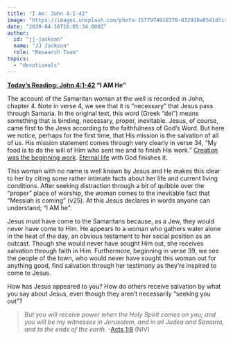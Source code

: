 ```yaml
---
title: "I Am: John 4:1-42"
image: "https://images.unsplash.com/photo-1577974918378-032918a8541d?ixlib=rb-1.2.1&q=85&fm=jpg&crop=entropy&cs=srgb&ixid=eyJhcHBfaWQiOjk2NjF9"
date: "2020-04-16T16:05:34.000Z"
author:
  id: "jj-jackson"
  name: "JJ Jackson"
  role: "Research Team"
topics:
  - "devotionals"
---
```

**[Today’s Reading: John 4:1-42][jhn4] “I AM He”**

The account of the Samaritan woman at the well is recorded in John, chapter 4.  Note in verse 4, we see that it is “necessary” that Jesus pass through Samaria.  In the original text, this word (Greek “dei”) means something that is binding, necessary, proper, inevitable. Jesus, of course, came first to the Jews according to the faithfulness of God’s Word.  But here we notice, perhaps for the first time, that His mission is the salvation of all of us.  His mission statement comes through very clearly in verse 34, “My food is to do the will of Him who sent me and to finish His work.”  [Creation was the beginning work][jhn1].  [Eternal life][jhn316] with God finishes it.

This woman with no name is well known by Jesus and He makes this clear to her by citing some rather intimate facts about her life and current living conditions.  After seeking distraction through a bit of quibble over the “proper” place of worship, the woman comes to the inevitable fact that “Messiah is coming” (v25).  At this Jesus declares in words anyone can understand; “I AM he”.

Jesus must have come to the Samaritans because, as a Jew, they would never have come to Him.  He appears to a woman who gathers water alone in the heat of the day, an obvious testament to her social position as an outcast.  Though she would never have sought Him out, she receives salvation through faith in Him.  Furthermore, beginning in verse 39, we see the people of the town, who would never have sought this woman out for anything good, find salvation through her testimony as they’re inspired to come to Jesus.

How has Jesus appeared to you?  How do others receive salvation by what you say about Jesus, even though they aren’t necessarily “seeking you out”?

> _But you will receive power when the Holy Spirit comes on you; and you will be my witnesses in Jerusalem, and in all Judea and Samaria, and to the ends of the earth._ -[Acts 1:8][act18] (NIV)

[jhn4]: https://www.bible.com/111/jhn.4.1-42
[act18]: https://www.bible.com/111/act.1.8.niv
[jhn1]: https://www.bible.com/111/jhn.1.1-3
[jhn316]: https://www.bible.com/111/jhn.3.16